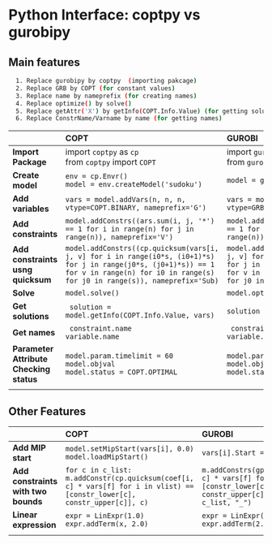 # Python Interface: coptpy vs gurobipy


## Main features
```bash
  1. Replace gurobipy by coptpy  (importing pakcage)
  2. Replace GRB by COPT (for constant values)
  3. Replace name by nameprefix (for creating names)
  4. Replace optimize() by solve() 
  5. Replace getAttr('X') by getInfo(COPT.Info.Value) (for getting solutions)
  6. Replace ConstrName/Varname by name (for getting names)
```

|     |COPT  | GUROBI  |
|:--- | :--- | :---    |
|**Import Package**| import `coptpy` as `cp` <br> from `coptpy` import `COPT` | import `gurobipy` as gp <br>  from `gurobipy` as GRB |
|**Create model**   | ```env = cp.Envr()``` <br> ```model = env.createModel('sudoku')``` | ```model = gp.Model('sudoku')``` |
|**Add variables**  | ``` vars = model.addVars(n, n, n, vtype=COPT.BINARY, nameprefix='G') ``` | ``` vars = model.addVars(n, n, n, vtype=GRB.BINARY, name='G') ``` |
|**Add constraints**| ``` model.addConstrs((ars.sum(i, j, '*') == 1 for i in range(n) for j in range(n)), nameprefix='V') ``` | ``` model.addConstrs((ars.sum(i, j, '*') == 1 for i in range(n) for j in range(n)), `name`='V') ``` |
|**Add constraints usng quicksum** | ```model.addConstrs((cp.quicksum(vars[i, j, v] for i in range(i0*s, (i0+1)*s) for j in range(j0*s, (j0+1)*s)) == 1 for v in range(n) for i0 in range(s) for j0 in range(s)), nameprefix='Sub)``` | ```model.addConstrs((gp.quicksum(vars[i, j, v] for i in range(i0*s, (i0+1)*s) for j in range(j0*s, (j0+1)*s)) == 1 for v in range(n) for i0 in range(s) for j0 in range(s)), name='Sub)``` |
|**Solve** | ```model.solve()``` | ```model.optimize()``` |
|**Get solutions** | ``` solution = model.getInfo(COPT.Info.Value, vars)``` | ```solution = model.getAttr('X', vars)``` |
|**Get names** | ``` constraint.name``` <br> ```variable.name``` | ``` constraint.ConstrName``` <br> ```variable.VarName``` |
|**Parameter**<br>**Attribute**<br>**Checking status** | ```model.param.timelimit = 60``` <br> ```model.objval``` <br> ```model.status = COPT.OPTIMAL``` | ```model.params.timelimit = 60``` <br> ```model.objval``` <br> ```model.status = GRB.OPTIMAL``` |
| | | |

## Other Features

|     |COPT  | GUROBI  |
|:--- | :--- | :---    |
|**Add MIP start**| ```model.setMipStart(vars[i], 0.0)``` <br> ```model.loadMipStart()``` | ```vars[i].Start = 0.0``` |
|**Add constraints with two bounds**| ```for c in c_list:``` <br> ```m.addConstr(cp.quicksum(coef[i, c] * vars[f] for i in vlist) == [constr_lower[c], constr_upper[c]], c)``` | ```m.addConstrs(gp.quicksum(coef[i, c] * vars[f] for i in vlist) == [constr_lower[c], constr_upper[c]] for c in c_list, "_")``` |
|**Linear expression** | ```expr = LinExpr(1.0)``` <br> ```expr.addTerm(x, 2.0)``` | ```expr = LinExpr(1.0)``` <br> ```expr.addTerm(2.0, x)``` |
| | | |